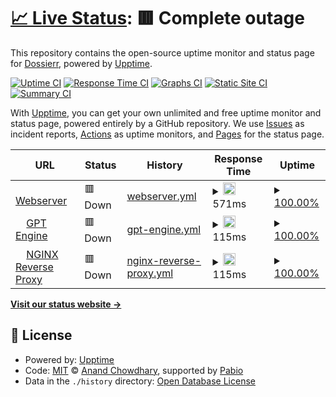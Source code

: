 # [📈 Live Status](https://Dossierr.github.io/upptime): <!--live status--> **🟥 Complete outage**

This repository contains the open-source uptime monitor and status page for [Dossierr](https://Dossierr.github.io/upptime), powered by [Upptime](https://github.com/upptime/upptime).

[![Uptime CI](https://github.com/Dossierr/upptime/workflows/Uptime%20CI/badge.svg)](https://github.com/Dossierr/upptime/actions?query=workflow%3A%22Uptime+CI%22)
[![Response Time CI](https://github.com/Dossierr/upptime/workflows/Response%20Time%20CI/badge.svg)](https://github.com/Dossierr/upptime/actions?query=workflow%3A%22Response+Time+CI%22)
[![Graphs CI](https://github.com/Dossierr/upptime/workflows/Graphs%20CI/badge.svg)](https://github.com/Dossierr/upptime/actions?query=workflow%3A%22Graphs+CI%22)
[![Static Site CI](https://github.com/Dossierr/upptime/workflows/Static%20Site%20CI/badge.svg)](https://github.com/Dossierr/upptime/actions?query=workflow%3A%22Static+Site+CI%22)
[![Summary CI](https://github.com/Dossierr/upptime/workflows/Summary%20CI/badge.svg)](https://github.com/Dossierr/upptime/actions?query=workflow%3A%22Summary+CI%22)

With [Upptime](https://upptime.js.org), you can get your own unlimited and free uptime monitor and status page, powered entirely by a GitHub repository. We use [Issues](https://github.com/Dossierr/upptime/issues) as incident reports, [Actions](https://github.com/Dossierr/upptime/actions) as uptime monitors, and [Pages](https://Dossierr.github.io/upptime) for the status page.

<!--start: status pages-->
<!-- This summary is generated by Upptime (https://github.com/upptime/upptime) -->
<!-- Do not edit this manually, your changes will be overwritten -->
<!-- prettier-ignore -->
| URL | Status | History | Response Time | Uptime |
| --- | ------ | ------- | ------------- | ------ |
| <img alt="" src="https://icons.duckduckgo.com/ip3/dossierr.vdotvo9a4e2a6.eu-central-1.cs.amazonlightsail.com.ico" height="13"> [Webserver](https://dossierr.vdotvo9a4e2a6.eu-central-1.cs.amazonlightsail.com) | 🟥 Down | [webserver.yml](https://github.com/Dossierr/Status-Page/commits/HEAD/history/webserver.yml) | <details><summary><img alt="Response time graph" src="./graphs/webserver/response-time-week.png" height="20"> 571ms</summary><br><a href="https://Dossierr.github.io/upptime/history/webserver"><img alt="Response time 595" src="https://img.shields.io/endpoint?url=https%3A%2F%2Fraw.githubusercontent.com%2FDossierr%2FStatus-Page%2FHEAD%2Fapi%2Fwebserver%2Fresponse-time.json"></a><br><a href="https://Dossierr.github.io/upptime/history/webserver"><img alt="24-hour response time 519" src="https://img.shields.io/endpoint?url=https%3A%2F%2Fraw.githubusercontent.com%2FDossierr%2FStatus-Page%2FHEAD%2Fapi%2Fwebserver%2Fresponse-time-day.json"></a><br><a href="https://Dossierr.github.io/upptime/history/webserver"><img alt="7-day response time 571" src="https://img.shields.io/endpoint?url=https%3A%2F%2Fraw.githubusercontent.com%2FDossierr%2FStatus-Page%2FHEAD%2Fapi%2Fwebserver%2Fresponse-time-week.json"></a><br><a href="https://Dossierr.github.io/upptime/history/webserver"><img alt="30-day response time 572" src="https://img.shields.io/endpoint?url=https%3A%2F%2Fraw.githubusercontent.com%2FDossierr%2FStatus-Page%2FHEAD%2Fapi%2Fwebserver%2Fresponse-time-month.json"></a><br><a href="https://Dossierr.github.io/upptime/history/webserver"><img alt="1-year response time 595" src="https://img.shields.io/endpoint?url=https%3A%2F%2Fraw.githubusercontent.com%2FDossierr%2FStatus-Page%2FHEAD%2Fapi%2Fwebserver%2Fresponse-time-year.json"></a></details> | <details><summary><a href="https://Dossierr.github.io/upptime/history/webserver">100.00%</a></summary><a href="https://Dossierr.github.io/upptime/history/webserver"><img alt="All-time uptime 97.08%" src="https://img.shields.io/endpoint?url=https%3A%2F%2Fraw.githubusercontent.com%2FDossierr%2FStatus-Page%2FHEAD%2Fapi%2Fwebserver%2Fuptime.json"></a><br><a href="https://Dossierr.github.io/upptime/history/webserver"><img alt="24-hour uptime 100.00%" src="https://img.shields.io/endpoint?url=https%3A%2F%2Fraw.githubusercontent.com%2FDossierr%2FStatus-Page%2FHEAD%2Fapi%2Fwebserver%2Fuptime-day.json"></a><br><a href="https://Dossierr.github.io/upptime/history/webserver"><img alt="7-day uptime 100.00%" src="https://img.shields.io/endpoint?url=https%3A%2F%2Fraw.githubusercontent.com%2FDossierr%2FStatus-Page%2FHEAD%2Fapi%2Fwebserver%2Fuptime-week.json"></a><br><a href="https://Dossierr.github.io/upptime/history/webserver"><img alt="30-day uptime 100.00%" src="https://img.shields.io/endpoint?url=https%3A%2F%2Fraw.githubusercontent.com%2FDossierr%2FStatus-Page%2FHEAD%2Fapi%2Fwebserver%2Fuptime-month.json"></a><br><a href="https://Dossierr.github.io/upptime/history/webserver"><img alt="1-year uptime 97.08%" src="https://img.shields.io/endpoint?url=https%3A%2F%2Fraw.githubusercontent.com%2FDossierr%2FStatus-Page%2FHEAD%2Fapi%2Fwebserver%2Fuptime-year.json"></a></details>
| <img alt="" src="https://icons.duckduckgo.com/ip3/dossierr.vdotvo9a4e2a6.eu-central-1.cs.amazonlightsail.com.ico" height="13"> [GPT Engine](https://dossierr.vdotvo9a4e2a6.eu-central-1.cs.amazonlightsail.com/q/) | 🟥 Down | [gpt-engine.yml](https://github.com/Dossierr/Status-Page/commits/HEAD/history/gpt-engine.yml) | <details><summary><img alt="Response time graph" src="./graphs/gpt-engine/response-time-week.png" height="20"> 115ms</summary><br><a href="https://Dossierr.github.io/upptime/history/gpt-engine"><img alt="Response time 115" src="https://img.shields.io/endpoint?url=https%3A%2F%2Fraw.githubusercontent.com%2FDossierr%2FStatus-Page%2FHEAD%2Fapi%2Fgpt-engine%2Fresponse-time.json"></a><br><a href="https://Dossierr.github.io/upptime/history/gpt-engine"><img alt="24-hour response time 93" src="https://img.shields.io/endpoint?url=https%3A%2F%2Fraw.githubusercontent.com%2FDossierr%2FStatus-Page%2FHEAD%2Fapi%2Fgpt-engine%2Fresponse-time-day.json"></a><br><a href="https://Dossierr.github.io/upptime/history/gpt-engine"><img alt="7-day response time 115" src="https://img.shields.io/endpoint?url=https%3A%2F%2Fraw.githubusercontent.com%2FDossierr%2FStatus-Page%2FHEAD%2Fapi%2Fgpt-engine%2Fresponse-time-week.json"></a><br><a href="https://Dossierr.github.io/upptime/history/gpt-engine"><img alt="30-day response time 116" src="https://img.shields.io/endpoint?url=https%3A%2F%2Fraw.githubusercontent.com%2FDossierr%2FStatus-Page%2FHEAD%2Fapi%2Fgpt-engine%2Fresponse-time-month.json"></a><br><a href="https://Dossierr.github.io/upptime/history/gpt-engine"><img alt="1-year response time 115" src="https://img.shields.io/endpoint?url=https%3A%2F%2Fraw.githubusercontent.com%2FDossierr%2FStatus-Page%2FHEAD%2Fapi%2Fgpt-engine%2Fresponse-time-year.json"></a></details> | <details><summary><a href="https://Dossierr.github.io/upptime/history/gpt-engine">100.00%</a></summary><a href="https://Dossierr.github.io/upptime/history/gpt-engine"><img alt="All-time uptime 97.54%" src="https://img.shields.io/endpoint?url=https%3A%2F%2Fraw.githubusercontent.com%2FDossierr%2FStatus-Page%2FHEAD%2Fapi%2Fgpt-engine%2Fuptime.json"></a><br><a href="https://Dossierr.github.io/upptime/history/gpt-engine"><img alt="24-hour uptime 100.00%" src="https://img.shields.io/endpoint?url=https%3A%2F%2Fraw.githubusercontent.com%2FDossierr%2FStatus-Page%2FHEAD%2Fapi%2Fgpt-engine%2Fuptime-day.json"></a><br><a href="https://Dossierr.github.io/upptime/history/gpt-engine"><img alt="7-day uptime 100.00%" src="https://img.shields.io/endpoint?url=https%3A%2F%2Fraw.githubusercontent.com%2FDossierr%2FStatus-Page%2FHEAD%2Fapi%2Fgpt-engine%2Fuptime-week.json"></a><br><a href="https://Dossierr.github.io/upptime/history/gpt-engine"><img alt="30-day uptime 100.00%" src="https://img.shields.io/endpoint?url=https%3A%2F%2Fraw.githubusercontent.com%2FDossierr%2FStatus-Page%2FHEAD%2Fapi%2Fgpt-engine%2Fuptime-month.json"></a><br><a href="https://Dossierr.github.io/upptime/history/gpt-engine"><img alt="1-year uptime 97.54%" src="https://img.shields.io/endpoint?url=https%3A%2F%2Fraw.githubusercontent.com%2FDossierr%2FStatus-Page%2FHEAD%2Fapi%2Fgpt-engine%2Fuptime-year.json"></a></details>
| <img alt="" src="https://icons.duckduckgo.com/ip3/dossierr.vdotvo9a4e2a6.eu-central-1.cs.amazonlightsail.com.ico" height="13"> [NGINX Reverse Proxy](https://dossierr.vdotvo9a4e2a6.eu-central-1.cs.amazonlightsail.com/healthcheck) | 🟥 Down | [nginx-reverse-proxy.yml](https://github.com/Dossierr/Status-Page/commits/HEAD/history/nginx-reverse-proxy.yml) | <details><summary><img alt="Response time graph" src="./graphs/nginx-reverse-proxy/response-time-week.png" height="20"> 115ms</summary><br><a href="https://Dossierr.github.io/upptime/history/nginx-reverse-proxy"><img alt="Response time 114" src="https://img.shields.io/endpoint?url=https%3A%2F%2Fraw.githubusercontent.com%2FDossierr%2FStatus-Page%2FHEAD%2Fapi%2Fnginx-reverse-proxy%2Fresponse-time.json"></a><br><a href="https://Dossierr.github.io/upptime/history/nginx-reverse-proxy"><img alt="24-hour response time 93" src="https://img.shields.io/endpoint?url=https%3A%2F%2Fraw.githubusercontent.com%2FDossierr%2FStatus-Page%2FHEAD%2Fapi%2Fnginx-reverse-proxy%2Fresponse-time-day.json"></a><br><a href="https://Dossierr.github.io/upptime/history/nginx-reverse-proxy"><img alt="7-day response time 115" src="https://img.shields.io/endpoint?url=https%3A%2F%2Fraw.githubusercontent.com%2FDossierr%2FStatus-Page%2FHEAD%2Fapi%2Fnginx-reverse-proxy%2Fresponse-time-week.json"></a><br><a href="https://Dossierr.github.io/upptime/history/nginx-reverse-proxy"><img alt="30-day response time 116" src="https://img.shields.io/endpoint?url=https%3A%2F%2Fraw.githubusercontent.com%2FDossierr%2FStatus-Page%2FHEAD%2Fapi%2Fnginx-reverse-proxy%2Fresponse-time-month.json"></a><br><a href="https://Dossierr.github.io/upptime/history/nginx-reverse-proxy"><img alt="1-year response time 114" src="https://img.shields.io/endpoint?url=https%3A%2F%2Fraw.githubusercontent.com%2FDossierr%2FStatus-Page%2FHEAD%2Fapi%2Fnginx-reverse-proxy%2Fresponse-time-year.json"></a></details> | <details><summary><a href="https://Dossierr.github.io/upptime/history/nginx-reverse-proxy">100.00%</a></summary><a href="https://Dossierr.github.io/upptime/history/nginx-reverse-proxy"><img alt="All-time uptime 97.54%" src="https://img.shields.io/endpoint?url=https%3A%2F%2Fraw.githubusercontent.com%2FDossierr%2FStatus-Page%2FHEAD%2Fapi%2Fnginx-reverse-proxy%2Fuptime.json"></a><br><a href="https://Dossierr.github.io/upptime/history/nginx-reverse-proxy"><img alt="24-hour uptime 100.00%" src="https://img.shields.io/endpoint?url=https%3A%2F%2Fraw.githubusercontent.com%2FDossierr%2FStatus-Page%2FHEAD%2Fapi%2Fnginx-reverse-proxy%2Fuptime-day.json"></a><br><a href="https://Dossierr.github.io/upptime/history/nginx-reverse-proxy"><img alt="7-day uptime 100.00%" src="https://img.shields.io/endpoint?url=https%3A%2F%2Fraw.githubusercontent.com%2FDossierr%2FStatus-Page%2FHEAD%2Fapi%2Fnginx-reverse-proxy%2Fuptime-week.json"></a><br><a href="https://Dossierr.github.io/upptime/history/nginx-reverse-proxy"><img alt="30-day uptime 100.00%" src="https://img.shields.io/endpoint?url=https%3A%2F%2Fraw.githubusercontent.com%2FDossierr%2FStatus-Page%2FHEAD%2Fapi%2Fnginx-reverse-proxy%2Fuptime-month.json"></a><br><a href="https://Dossierr.github.io/upptime/history/nginx-reverse-proxy"><img alt="1-year uptime 97.54%" src="https://img.shields.io/endpoint?url=https%3A%2F%2Fraw.githubusercontent.com%2FDossierr%2FStatus-Page%2FHEAD%2Fapi%2Fnginx-reverse-proxy%2Fuptime-year.json"></a></details>

<!--end: status pages-->

[**Visit our status website →**](https://Dossierr.github.io/upptime)

## 📄 License

- Powered by: [Upptime](https://github.com/upptime/upptime)
- Code: [MIT](./LICENSE) © [Anand Chowdhary](https://anandchowdhary.com), supported by [Pabio](https://pabio.com)
- Data in the `./history` directory: [Open Database License](https://opendatacommons.org/licenses/odbl/1-0/)
